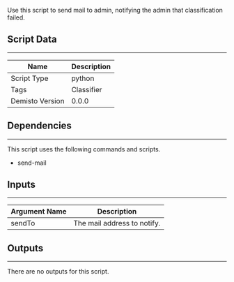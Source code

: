 Use this script to send mail to admin, notifying the admin that classification failed.
## Script Data
---

| **Name** | **Description** |
| --- | --- |
| Script Type | python |
| Tags | Classifier |
| Demisto Version | 0.0.0 |

## Dependencies
---
This script uses the following commands and scripts.
* send-mail

## Inputs
---

| **Argument Name** | **Description** |
| --- | --- |
| sendTo | The mail address to notify.  |

## Outputs
---
There are no outputs for this script.
